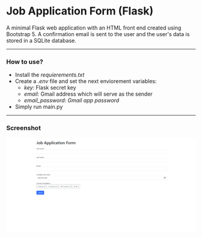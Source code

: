 # Job Application Form (Flask)

A minimal Flask web application with an HTML front end created using Bootstrap 5. A confirmation email is sent to the user and the user's data is stored in a SQLite database.

---

### How to use?

* Install the *requierements.txt*
* Create a *.env* file and set the next enviorement variables:
  * *key:* Flask secret key
  * *email:* Gmail address which will serve as the sender
  * *email_password:* *Gmail app password*
* Simply run main.py

---

### Screenshot

![1715620265309](image/README/1715620265309.png)
